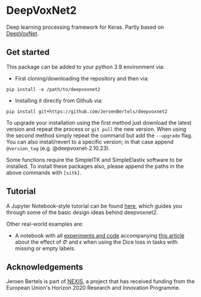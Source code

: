 # DeepVoxNet2
Deep learning processing framework for Keras.
Partly based on [DeepVoxNet](https://github.com/JeroenBertels/deepvoxnet).

## Get started
This package can be added to your python 3.9 environment via: 
- First cloning/downloading the repository and then via: 
```
pip install -e /path/to/deepvoxnet2
```
- Installing it directly from Github via:
```
pip install git+https://github.com/JeroenBertels/deepvoxnet2
```
To upgrade your installation using the first method just download the latest version and repeat the process or ```git pull``` the new version. When using the second method simply repeat the command but add the ```--upgrade``` flag. You can also install/revert to a specific version; in that case append ```@version_tag``` (e.g. @deepvoxnet-2.10.23). 

Some functions require the SimpleITK and SimpleElastix software to be installed. To install these packages also, please append the paths in the above commands with ```[sitk]```.

## Tutorial
A Jupyter Notebook-style tutorial can be found [here](https://github.com/JeroenBertels/deepvoxnet2/blob/main/demos/deepvoxnet2.ipynb), which guides you through some of the basic design ideas behind deepvoxnet2.

Other real-world examples are:
- A notebook with all [experiments and code](https://github.com/JeroenBertels/dicegrad/blob/main/BRATS/howto.ipynb) accompanying [this article](https://arxiv.org/abs/2207.09521) about the effect of $\Phi$ and $\epsilon$ when using the Dice loss in tasks with missing or empty labels.

## Acknowledgements
Jeroen Bertels is part of [NEXIS](https://www.nexis-project.eu), a project that has received funding from the European Union's Horizon 2020 Research and Innovation Programme.
